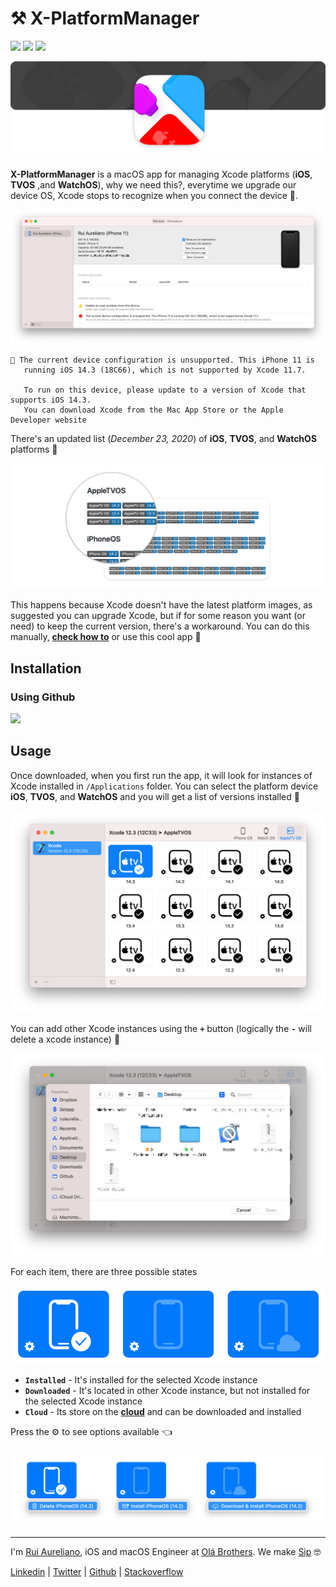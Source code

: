 # ⚒️ X-PlatformManager

[![](https://img.shields.io/badge/MIT-License-0f73b4.svg)](./LICENSE.md) [![](https://img.shields.io/badge/swift-5.9-0f73b4.svg)](https://swift.org/blog/swift-5-9-released/) [![](https://img.shields.io/badge/docs-2.0-0f73b4.svg)](./DOCS.md)

![](./assets/header/header.png)

**X-PlatformManager** is a macOS app for managing Xcode platforms (**iOS**, **TVOS** ,and **WatchOS**), why we need this?, everytime we upgrade our device OS, Xcode stops to recognize when you connect the device 🤯.

![](./assets/readme/1.png)

```
🛑 The current device configuration is unsupported. This iPhone 11 is
   running iOS 14.3 (18C66), which is not supported by Xcode 11.7.

   To run on this device, please update to a version of Xcode that supports iOS 14.3.
   You can download Xcode from the Mac App Store or the Apple Developer website
```

There's an updated list (_December 23, 2020_) of **iOS**, **TVOS**, and **WatchOS** platforms 💪

[![](./assets/readme/2.png)](./PLATFORMS.md)

This happens because Xcode doesn't have the latest platform images, as suggested you can upgrade Xcode, but if for some reason you want (or need) to keep the current version, there's a workaround. You can do this manually, [**check how to**](./DOCS.md) or use this cool app 🥸

## Installation

### Using Github

[![](https://img.shields.io/badge/Download-1.3-0f73b4.svg?logo=github)](https://github.com/ruiaureliano/X-PlatformManager/releases/download/1.3/x-platformmanager_1.3.zip)

## Usage

Once downloaded, when you first run the app, it will look for instances of Xcode installed in `/Applications` folder. You can select the platform device **iOS**, **TVOS**, and **WatchOS** and you will get a list of versions installed 🚀

![](./assets/readme/3.png)

You can add other Xcode instances using the **`+`** button (logically the **`-`** will delete a xcode instance) 🤘

![](./assets/readme/4.png)

For each item, there are three possible states

![](./assets/readme/5.png)

- **`Installed`** - It's installed for the selected Xcode instance
- **`Downloaded`** - It's located in other Xcode instance, but not installed for the selected Xcode instance
- **`Cloud`** - Its store on the [**cloud**](./PLATFORMS.md) and can be downloaded and installed

Press the ⚙️ to see options available 👈

![](./assets/readme/6.png)

---

I'm [Rui Aureliano](http://ruiaureliano.com), iOS and macOS Engineer at [Olá Brothers](https://theolabrothers.com). We make [Sip](https://sipapp.io) 🤓

[Linkedin](https://www.linkedin.com/in/ruiaureliano) | [Twitter](https://twitter.com/ruiaureliano) | [Github](https://github.com/ruiaureliano) | [Stackoverflow](https://stackoverflow.com/users/881095/ruiaureliano)
